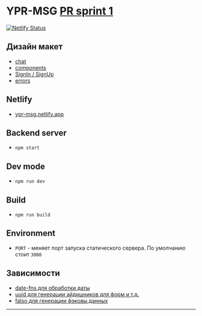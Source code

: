 # YPR-MSG [PR sprint 1 ](https://github.com/vaskes79/middle.messenger.praktikum.yandex/pull/42)

[![Netlify Status](https://api.netlify.com/api/v1/badges/56837701-b2e9-41fe-bb52-83ecc6572342/deploy-status)](https://app.netlify.com/sites/ypr-msg/deploys)


## Дизайн макет

- [chat](https://www.figma.com/file/3PTzvlTjzP9fxIJEEMPqQR/YPR-MSG)
- [components](https://www.figma.com/file/3PTzvlTjzP9fxIJEEMPqQR/YPR-MSG?node-id=0%3A1)
- [SignIn / SignUp](https://www.figma.com/file/3PTzvlTjzP9fxIJEEMPqQR/YPR-MSG?node-id=116%3A4865)
- [errors](https://www.figma.com/file/3PTzvlTjzP9fxIJEEMPqQR/YPR-MSG?node-id=116%3A5153)

## Netlify

- [ypr-msg.netlify.app](https://ypr-msg.netlify.app/)

## Backend server 

- `npm start`

## Dev mode

- `npm run dev`

## Build

- `npm run build`

## Environment

-  `PORT` - меняет порт запуска статического сервера. По умолчанию стоит `3000`

## Зависимости

- [date-fns для обработки даты](https://date-fns.org/docs/Getting-Started)
- [uuid для генерации айдишников для форм и т.д.](https://github.com/uuidjs/uuid)
- [falso для генерации фэковы данных](https://ngneat.github.io/falso/docs/getting-started/)

---

